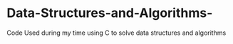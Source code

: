 # Data-Structures-and-Algorithms-
Code Used during my time using C to solve data structures and algorithms 

